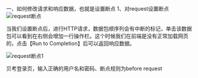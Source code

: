 一、如何修改请求和响应数据，也就是设置断点
1、对request设置断点
![request断点](https://images2017.cnblogs.com/blog/1213812/201708/1213812-20170806131927459-583396411.png)

当我们设置断点后，进行HTTP请求，数据包顺序列会有中断的标记，单击该数据包可以看到在右侧会增加一行操作栏。这个时候我们在前端是没有正常加载网页的，点击【Run to Completion】后可以返回响应数据。

![request断点1](https://images2017.cnblogs.com/blog/1213812/201708/1213812-20170806132337522-1932518895.png)

贝考登录页，输入正确的用户名和密码、断点规则为before request


